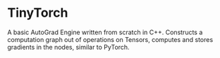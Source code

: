 # TinyTorch
A basic AutoGrad Engine written from scratch in C++. Constructs a computation graph out of operations on Tensors, computes and stores gradients in the nodes, similar to PyTorch.
